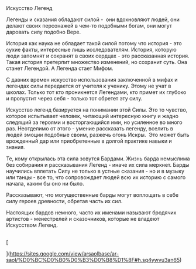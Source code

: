 
## 

Искусство Легенд

Легенды и сказания обладают силой -  они вдохновляют людей, они делают своих персонажей в чем-то подобными богам, они могут даровать силу подобно Вере. 

История как наука не обладает такой силой потому что история - это сухие факты, интересные лишь исследователям. История, которую люди запомнят и сохранят в своих сердцах - это рассказанная история. Такая история претерпит множество изменений, но сохранит суть. Она станет Легендой. А Легенда стает Мифом. 

С давних времен искусство использования заключенной в мифах и легендах силы передается от учителя к ученику. Этому не учат в школах. Только тот кто проникнется Легендами, кто примет их глубоко и пропустит через себя - только тот обретет эту силу. 

Искусство легенд базируется на понимании этой Силы. Это то чувство, которое испытывает человек, читающий интересную книгу и жадно следящий за героями и восторгающийся ими, но усиленное во много раз. Неотделимо от этого - умение рассказать легенду, вселить в людей эмоции подобные своим, разжечь огонь Искры.  Это может быть врожденный дар или приобретенные в долгой практике навыки и знания.  

Те, кому открылась эта сила зовутся Бардами. Жизнь барда немыслима без собирания и рассказывания Легенд - иначе их сила меркнет. Барды научились вплетать Силу не только в устные сказания - но и в музыку или танцы - все то, что сопровождает людей всю их историю с самого начала, каким бы оно ни было. 

Рассказывают, что могущественные барды могут воплощать в себе силу героев древности, обретая часть их сил. 

Настоящих бардов немного, часто их именами называют бродячих артистов - менестрелей и сказочников, которые не владеют Искусством Легенд. 

## 

[

](https://sites.google.com/view/arsaolbase/ar-saol/%D0%BC%D0%B0%D0%B3%D0%B8%D1%8F#h.sq4ywvu3an65)